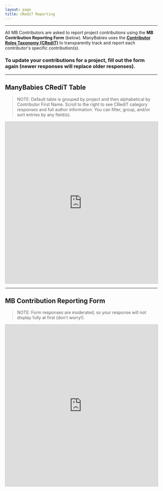 ```yaml
---
layout: page
title: CRediT Reporting
---
```



***
All MB Contributors are asked to report project contributions using the **MB Contribution Reporting Form** (below). ManyBabies uses the [**Contributor Roles Taxonomy (CRediT)**](https://credit.niso.org/) to transparently track and report each contributor's specific contribution(s). 

### To update your contributions for a project, fill out the form again (newer responses will replace older responses).

***
## ManyBabies CRediT Table

> NOTE: Default table is grouped by project and then alphabetical by Contributor First Name. Scroll to the right to see CRediT category responses and full author information. You can filter, group, and/or sort entries by any field(s).

<!-- iframe embed CRediT responses public view -->
<iframe class="airtable-embed" src="https://airtable.com/embed/appRoqMKzcK3NsXt4/shrHKXLX6a6W4WZni?backgroundColor=blueDusty&viewControls=on" frameborder="0" onmousewheel="" width="100%" height="533" style="background: transparent; border: 1px solid #ccc;"></iframe>

***
## MB Contribution Reporting Form

> NOTE: Form responses are moderated, so your response will not display fully at first (don't worry!). 

<iframe class="airtable-embed" src="https://airtable.com/embed/appRoqMKzcK3NsXt4/pagwIZbZl4BvtlYtF/form" frameborder="0" onmousewheel="" width="100%" height="533" style="background: transparent; border: 1px solid #ccc;"></iframe>

